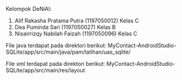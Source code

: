 Kelompok DeNiAl:
1. Alif Rakasha Pratama Putra (1197050012) Kelas C
2. Dea Puminda Sari (1197050027) Kelas B
3. Nisairrizqy Nabilah Faizah (1197050096) Kelas C

File java terdapat pada direktori berikut: 
MyContact-AndroidStudio-SQLite/app/src/main/java/pam/latihan/uas_sqlite/

File xml terdapat pada direktori berikut: 
MyContact-AndroidStudio-SQLite/app/src/main/res/layout
